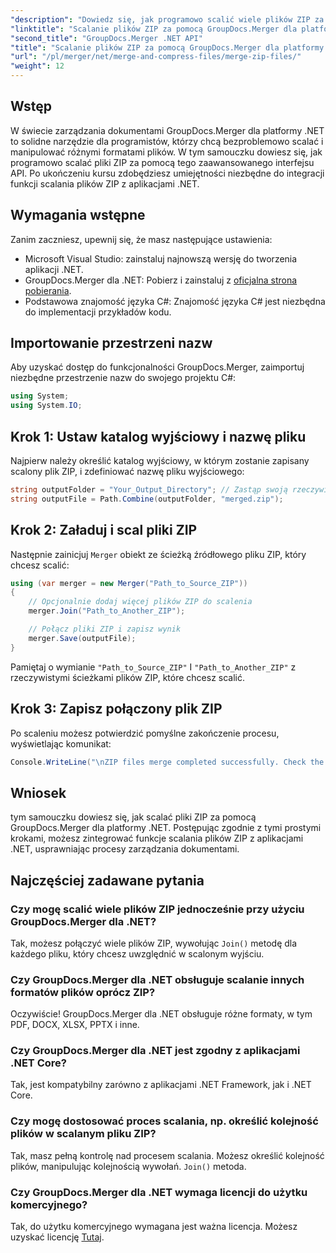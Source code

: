 ```yaml
---
"description": "Dowiedz się, jak programowo scalić wiele plików ZIP za pomocą GroupDocs.Merger dla .NET. Ten samouczek krok po kroku omawia wymagania wstępne."
"linktitle": "Scalanie plików ZIP za pomocą GroupDocs.Merger dla platformy .NET"
"second_title": "GroupDocs.Merger .NET API"
"title": "Scalanie plików ZIP za pomocą GroupDocs.Merger dla platformy .NET"
"url": "/pl/merger/net/merge-and-compress-files/merge-zip-files/"
"weight": 12
---
```


## Wstęp

W świecie zarządzania dokumentami GroupDocs.Merger dla platformy .NET to solidne narzędzie dla programistów, którzy chcą bezproblemowo scalać i manipulować różnymi formatami plików. W tym samouczku dowiesz się, jak programowo scalać pliki ZIP za pomocą tego zaawansowanego interfejsu API. Po ukończeniu kursu zdobędziesz umiejętności niezbędne do integracji funkcji scalania plików ZIP z aplikacjami .NET.

## Wymagania wstępne

Zanim zaczniesz, upewnij się, że masz następujące ustawienia:

- Microsoft Visual Studio: zainstaluj najnowszą wersję do tworzenia aplikacji .NET.
- GroupDocs.Merger dla .NET: Pobierz i zainstaluj z [oficjalna strona pobierania](https://releases.groupdocs.com/merger/net/).
- Podstawowa znajomość języka C#: Znajomość języka C# jest niezbędna do implementacji przykładów kodu.

## Importowanie przestrzeni nazw

Aby uzyskać dostęp do funkcjonalności GroupDocs.Merger, zaimportuj niezbędne przestrzenie nazw do swojego projektu C#:

```csharp
using System;
using System.IO;
```

## Krok 1: Ustaw katalog wyjściowy i nazwę pliku

Najpierw należy określić katalog wyjściowy, w którym zostanie zapisany scalony plik ZIP, i zdefiniować nazwę pliku wyjściowego:

```csharp
string outputFolder = "Your_Output_Directory"; // Zastąp swoją rzeczywistą ścieżką
string outputFile = Path.Combine(outputFolder, "merged.zip");
```

## Krok 2: Załaduj i scal pliki ZIP

Następnie zainicjuj `Merger` obiekt ze ścieżką źródłowego pliku ZIP, który chcesz scalić:

```csharp
using (var merger = new Merger("Path_to_Source_ZIP"))
{
    // Opcjonalnie dodaj więcej plików ZIP do scalenia
    merger.Join("Path_to_Another_ZIP");

    // Połącz pliki ZIP i zapisz wynik
    merger.Save(outputFile);
}
```

Pamiętaj o wymianie `"Path_to_Source_ZIP"` I `"Path_to_Another_ZIP"` z rzeczywistymi ścieżkami plików ZIP, które chcesz scalić.

## Krok 3: Zapisz połączony plik ZIP

Po scaleniu możesz potwierdzić pomyślne zakończenie procesu, wyświetlając komunikat:

```csharp
Console.WriteLine("\nZIP files merge completed successfully. Check the output in {0}", outputFolder);
```

## Wniosek

tym samouczku dowiesz się, jak scalać pliki ZIP za pomocą GroupDocs.Merger dla platformy .NET. Postępując zgodnie z tymi prostymi krokami, możesz zintegrować funkcje scalania plików ZIP z aplikacjami .NET, usprawniając procesy zarządzania dokumentami.

## Najczęściej zadawane pytania

### Czy mogę scalić wiele plików ZIP jednocześnie przy użyciu GroupDocs.Merger dla .NET?

Tak, możesz połączyć wiele plików ZIP, wywołując `Join()` metodę dla każdego pliku, który chcesz uwzględnić w scalonym wyjściu.

### Czy GroupDocs.Merger dla .NET obsługuje scalanie innych formatów plików oprócz ZIP?

Oczywiście! GroupDocs.Merger dla .NET obsługuje różne formaty, w tym PDF, DOCX, XLSX, PPTX i inne.

### Czy GroupDocs.Merger dla .NET jest zgodny z aplikacjami .NET Core?

Tak, jest kompatybilny zarówno z aplikacjami .NET Framework, jak i .NET Core.

### Czy mogę dostosować proces scalania, np. określić kolejność plików w scalanym pliku ZIP?

Tak, masz pełną kontrolę nad procesem scalania. Możesz określić kolejność plików, manipulując kolejnością wywołań. `Join()` metoda.

### Czy GroupDocs.Merger dla .NET wymaga licencji do użytku komercyjnego?

Tak, do użytku komercyjnego wymagana jest ważna licencja. Możesz uzyskać licencję [Tutaj](https://purchase.groupdocs.com/buy).